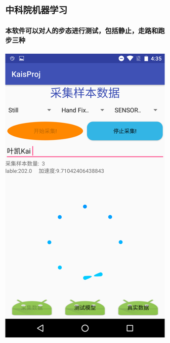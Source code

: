 # 中科院机器学习

## 本软件可以对人的步态进行测试，包括静止，走路和跑步三种

##
![logo](https://github.com/VisionaryKai/SVMProj/blob/master/shots/Screenshot_20161006-163600.png)
